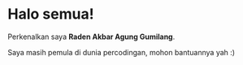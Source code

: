 # Halo semua! 

Perkenalkan saya **Raden Akbar Agung Gumilang**.

Saya masih pemula di dunia percodingan, mohon bantuannya yah :)
